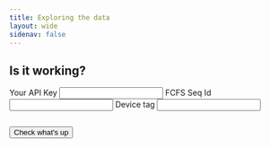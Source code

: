 ```yaml
---
title: Exploring the data
layout: wide
sidenav: false
---
```


<iframe name="dummyframe" id="dummyframe" style="display: none;"></iframe>
<form id="das-form" style="margin-bottom: 2em;" target="dummyframe">
    <div class="grid-container">
        <div class="grid-row">
            <h2>Is it working?</h2>
        </div>
    </div>
    <div class="grid-container">
        <div class="grid-row">
            <div class="grid-col-12">
                <label class="usa-label" for="device-tag-text">Your API Key</label>
                <input class="usa-input" id="api-key-text" name="api-key-text" type="text">
                <label class="usa-label" for="device-tag-text">FCFS Seq Id</label>
                <input class="usa-input" id="fcfs-text" name="fcfs-text" type="text">
                <label class="usa-label" for="device-tag-text">Device tag</label>
                <input class="usa-input" id="device-tag-text" name="device-tag-text" type="text">
            </div>
        </div>
        <div class="grid-row" style="margin-top: 2em;">
            <div class="grid-col-3">
                <button type="submit" class="usa-button">Check what's up</button>    
            </div>
        </div>
        <div class="grid-row" style="margin-top: 2em;">
            <div class="usa-alert usa-alert--error" role="alert" id="errormsg" style="display:none">
                <div class="usa-alert__body">
                    <h4 class="usa-alert__heading">OH NOES!</h4>
                    <p class="usa-alert__text">Either you entered something incorrectly, or something is broken elsewhere.</p>
                    <p class="usa-alert__text">It is beyond the abilities of this simple webpage to tell which is true.</p>
                    <p class="usa-alert__text">Try again; if problems persist, reach out to the team for support.</p>
                </div>
            </div>
        </div>
    </div>
</form>

<div class="grid-container" id="toggleme" style="display:none">
    <div class="grid-row">
        <div class="grid-col-9">
            <p>The device <span id="device_tag"></span> last started up on <span id="last_reboot_date"></span> at <span id="last_reboot_time"></span>.</p>
            <p>The last wifi observation was <span id="last_wifi_obs"></span>.</p>
            <p>How many devices have been seen recently?</p>
        </div>
    </div>
    <div class="grid-row">
        <div class="grid-col-9">
            <button type="download" id="downloadbutton" class="usa-button">Grab this data as a CSV file</button>
        </div>
    </div>
</div>

<div class="grid-container" >
    <div class="grid-row">
        <div class="grid-col-9">
            <div class="ct-chart ct-chart-1" style="padding-bottom: 2em;" ></div>
        </div>
    </div>
</div>

<script>
    var DateTime = luxon.DateTime;
    var Info = luxon.Info;

    const form = document.getElementById("das-form");

    const SEARCH_LIMIT = 1000;

    var TheWifiData = [];

    function gqlUrl (key) {
        return `https://api.data.gov/TEST/10x-imls/v1/graphql/?api_key=${key}`;
    }

    function gqlOptions(query) {
        const options = {
            method: "POST",
            headers: {
                "Content-Type": "application/json",
            },
            body: JSON.stringify({
                query: query
            })
        };
        return options;
    }

    function setResultText(arr) {
        // Data is sorted by the query, so first event is newest
        if (arr != null) {
            console.log("startup events", arr);
            var lastSeen = arr[0];
            var tagElem = document.getElementById("device_tag");
            var dateElem = document.getElementById("last_reboot_date");
            var timeElem = document.getElementById("last_reboot_time");
                    
            var localtime = lastSeen["localtime"];
            var dt = DateTime.fromISO(localtime);

            tagElem.innerHTML = "<b>" + lastSeen["device_tag"] + "</b>";
            dateElem.innerHTML = "<b>" + dt.weekdayLong + ", " + Info.months()[dt.month - 1] +  " " + dt.day + "</b>";
            timeElem.innerHTML = "<b>" + dt.hour + ":" + pad(dt.minute) + "</b>";
        }
    }

    function setLastWifiObsText(arr) {
        if (arr != null) {
            var lastSeen = arr[0];
            var tagElem = document.getElementById("last_wifi_obs");
            var localtime = lastSeen["localtime"];
            var dt = DateTime.fromISO(localtime);
            tagElem.innerHTML = ("<b>" + dt.weekdayLong + ", " + Info.months()[dt.month - 1] +  " " + dt.day + 
                                 " at " + dt.hour + ":" + pad(dt.minute) + "</b>"
                                 );
        }
    }

    function drawResultChart(arr) {
        event_ids = arr.map(o => o.event_id);
        

        // Store this for CSV generation
        TheWifiData = arr;

        // The array is in reverse order. This means the most
        // recent events are first.

        current_eid = -1;
        count = 0;
        counts = [];

        // Walk the list of event IDs.
        // Count the number of objects with each event ID.
        // Keep the list of counts. Each event is essentially
        // one minute.
        for (var ndx = 0; ndx < event_ids.length; ndx++) {
            if (ndx == 0) {
                current_eid = event_ids[ndx];
                count = 1;
            } else if (event_ids[ndx] != current_eid) {
                counts.push(count);
                current_eid = event_ids[ndx];
                count = 1;
            } else {
                count += 1;
            }
        }


        // Create some cute labels.
        labels = []
        for (var ndx = 0; ndx < counts.length - 1; ndx++) {
            if (ndx == 0) {
                labels.push("just now");
            } else if ((ndx % 5) == 0) {
                labels.push(`-${counts.length - (ndx + 1)}`);
            } else {
                labels.push(" ");
            }
        }
        labels.push(`-${counts.length - 1} mins ago`);

        chartData = {
            // A labels array that can contain any sort of values
            labels: labels,
            // Our series array that contains series objects or in this case series data arrays
            series: [ counts ]
        };
        chartOptions = {
            fullWidth: true,
            height: "300px",
            chartPadding: {
                right: 40
            },
            axisX: {
                offset: 70 
            },
        };
        
        new Chartist.Bar('.ct-chart-1', chartData, chartOptions)
    }

    function eventsResult(data) {
        // What comes back, if successful, looks like:
        // {data : { items : { events_v1 : [ obj ... ]}}}
        // where objects are keyed with the fields requested in the GraphQL query.
        var arr = data.data.items.events_v1
        setResultText(arr);
    }

    function wifiResult(data) {
        console.log(data);
        var arr = data.data.items.wifi_v1
        console.log("first event", arr[0]);
        console.log("last event", arr[arr.length - 1]);

        setLastWifiObsText(arr);
        drawResultChart(arr);
    }

    function pad(min) {
        if (min < 10) {
            return `0${min}`;
        } else {
            return `${min}`;
        }
    }

    var ERROR = 0;
    function eventFailHandler(e) {
        ERROR=1;
        console.log("eventHandler", e);
    }

    function wifiFailHandler(e) {
        ERROR=1;
        console.log("wifiHandler", e);
    }

    function buildEventQuery(fcfs_seq_id, device_tag) {
        return `
        {
            items {
                events_v1(limit: ${SEARCH_LIMIT},
                            filter: { fcfs_seq_id: {_eq: "${fcfs_seq_id}"}, 
                                    device_tag: {_eq: "${device_tag}"}, 
                                    tag:{_eq:"startup"}},
                            sort: ["-id"]) {
                    id
                    servertime
                    localtime
                    session_id
                    device_tag
                    tag
                }
            }
        }`;
    }

    function buildWifiQuery(fcfs_seq_id, device_tag) {
        return `
        {
            items {
                wifi_v1(limit: ${SEARCH_LIMIT}, 
                        filter: { fcfs_seq_id: {_eq:"${fcfs_seq_id}"}, 
                                  device_tag: {_eq: "${device_tag}"}
                                },
                        sort: ["-id"] 
                        ) {
                    id
                    device_tag
                    fcfs_seq_id
                    session_id
                    event_id
                    manufacturer_index
                    patron_index
                    servertime
                    localtime
                }
            }
        }`
    }

    async function handleSubmit(event) {
        event.preventDefault();
        // RESET ERROR FLAG
        ERROR=0;
        var errelem = document.getElementById("errormsg");
        errelem.style.display = "none";

        const key = 1;
        const device_tag = document.getElementById("device-tag-text").value;
        const fcfs_seq_id = document.getElementById("fcfs-text").value;
        const api_key = document.getElementById("api-key-text").value;

        var eventQuery = buildEventQuery(fcfs_seq_id, device_tag);

        var wifiQuery = buildWifiQuery(fcfs_seq_id, device_tag);

        // Do the events query
        await fetch(gqlUrl(api_key), gqlOptions(eventQuery))
            .then(res => res.json())
            .then(eventsResult)
            .catch(eventFailHandler);

        // Now the wifi query
        await fetch(gqlUrl(api_key), gqlOptions(wifiQuery))
            .then(res => res.json())
            .then(wifiResult)
            .catch(wifiFailHandler);

        // If we navigated HTTPS without error...
        if (ERROR == 0) {
            // Toggle visibility now, so that the chart draws
            var elem = document.getElementById("toggleme");
            elem.style.display = "block";
            document.querySelector('.ct-chart-1').__chartist__.update()
        } else {
            var errelem = document.getElementById("errormsg");
            errelem.style.display = "block";
        }

    } // end wifiQuery

    // See
    // https://stackoverflow.com/questions/14964035/how-to-export-javascript-array-info-to-csv-on-client-side
    async function handleDownload(event) {
        event.preventDefault();
        let csvContent = "data:text/csv;charset=utf-8,";
        var seq_id = "";
        var tag = "";

        // Add a header row. Make sure it aligns with the fields below.
        headerRow = "fcfs_seq_id,device_tag,session_id,event_id,manufacturer_index,patron_index,localtime,servertime\r\n";
        csvContent += headerRow;
        
        // The wifi objs contain the fields from the GQL
        TheWifiData.forEach(function(obj) {
            rowArray = [ obj.fcfs_seq_id, obj.device_tag, obj.session_id, obj.event_id, obj.manufacturer_index, obj.patron_index, obj.localtime, obj.servertime ]
            let row = rowArray.join(",");
            csvContent += row + "\r\n";
            // This happens many times, but it should all be the same,
            // so multiple assignments won't matter...
            seq_id = obj.fcfs_seq_id;
            tag = obj.device_tag
        });

        console.log(csvContent);
        var encodedUri = encodeURI(csvContent);
        var link = document.createElement("a");
        link.setAttribute("href", encodedUri);
        link.setAttribute("download", seq_id + "_" + tag + ".csv");
        document.body.appendChild(link); // Required for FF
        link.click()
    }

    form.addEventListener("submit", handleSubmit);
    document.getElementById("downloadbutton").onclick = handleDownload;

</script>